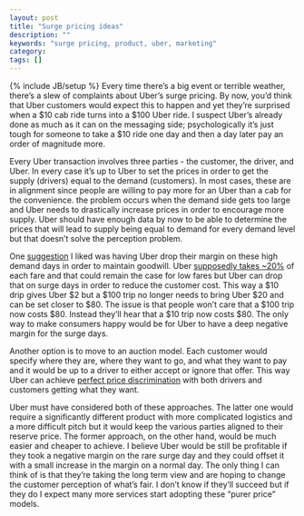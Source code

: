 ```yaml
---
layout: post
title: "Surge pricing ideas"
description: ""
keywords: "surge pricing, product, uber, marketing"
category: 
tags: []
---
```

{% include JB/setup %}
Every time there’s a big event or terrible weather, there’s a slew of complaints about Uber’s surge pricing. By now, you’d think that Uber customers would expect this to happen and yet they’re surprised when a $10 cab ride turns into a $100 Uber ride. I suspect Uber’s already done as much as it can on the messaging side; psychologically it’s just tough for someone to take a $10 ride one day and then a day later pay an order of magnitude more.

Every Uber transaction involves three parties - the customer, the driver, and Uber. In every case it’s up to Uber to set the prices in order to get the supply (drivers) equal to the demand (customers). In most cases, these are in alignment since people are willing to pay more for an Uber than a cab for the convenience. the problem occurs when the demand side gets too large and Uber needs to drastically increase prices in order to encourage more supply. Uber should have enough data by now to be able to determine the prices that will lead to supply being equal to demand for every demand level but that doesn’t solve the perception problem.

One <a href="http://continuations.com/post/70483387053/some-thoughts-on-surge-pricing#comment-1170534784" target="_blank">suggestion</a> I liked was having Uber drop their margin on these high demand days in order to maintain goodwill. Uber <a href="http://www.quora.com/Uber-1/What-percentage-cut-does-Uber-take-from-the-total-fare-cost-of-a-ride" target="_blank">supposedly takes ~20%</a> of each fare and that could remain the case for low fares but Uber can drop that on surge days in order to reduce the customer cost. This way a $10 drip gives Uber $2 but a $100 trip no longer needs to bring Uber $20 and can be set closer to $80. The issue is that people won’t care that a $100 trip now costs $80. Instead they’ll hear that a $10 trip now costs $80. The only way to make consumers happy would be for Uber to have a deep negative margin for the surge days.

Another option is to move to an auction model. Each customer would specify where they are, where they want to go, and what they want to pay and it would be up to a driver to either accept or ignore that offer. This way Uber can achieve <a href="https://en.wikipedia.org/wiki/Price_discrimination" target="_blank">perfect price discrimination</a> with both drivers and customers getting what they want.

Uber must have considered both of these approaches. The latter one would require a significantly different product with more complicated logistics and a more difficult pitch but it would keep the various parties aligned to their reserve price. The former approach, on the other hand, would be much easier and cheaper to achieve. I believe Uber would be still be profitable if they took a negative margin on the rare surge day and they could offset it with a small increase in the margin on a normal day. The only thing I can think of is that they’re taking the long term view and are hoping to change the customer perception of what’s fair. I don’t know if they’ll succeed but if they do I expect many more services start adopting these “purer price” models.